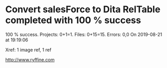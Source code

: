 # Convert salesForce to Dita RelTable completed with 100 % success

100 % success. Projects: 0+1=1.  Files: 0+15=15. Errors: 0,0  On 2019-08-21 at 19:19:06

Xref: 1 image ref, 1 ref



http://www.ryffine.com
